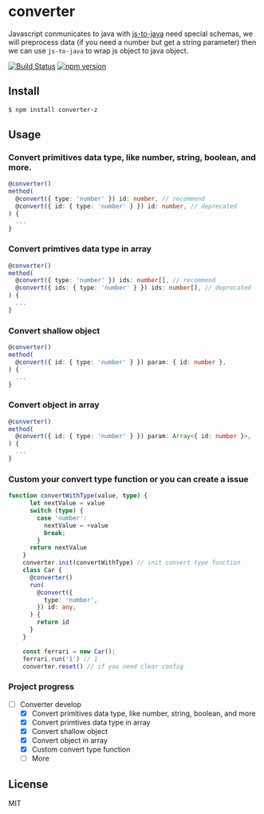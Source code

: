 converter
=========
Javascript conmunicates to java with [js-to-java](https://github.com/node-modules/js-to-java) need special schemas, we will preprocess data (if you need a number but get a string parameter) then we can use `js-to-java` to wrap js object to java object.

[![Build Status](https://travis-ci.org/shinken008/converter.svg?branch=master)](https://travis-ci.org/shinken008/converter)
[![npm version](https://badge.fury.io/js/converter-z.svg)](http://badge.fury.io/js/converter-z)

## Install
```sh
$ npm install converter-z
```
## Usage
### Convert primitives data type, like number, string, boolean, and more.
```ts
@converter()
method(
  @convert({ type: 'number' }) id: number, // recommend
  @convert({ id: { type: 'number' } }) id: number, // deprecated
) {
  ...
}
```

### Convert primtives data type in array
```ts
@converter()
method(
  @convert({ type: 'number' }) ids: number[], // recommend
  @convert({ ids: { type: 'number' } }) ids: number[], // deprecated
) {
  ...
}
```

### Convert shallow object
```ts
@converter()
method(
  @convert({ id: { type: 'number' } }) param: { id: number },
) {
  ...
}
```

### Convert object in array
```ts
@converter()
method(
  @convert({ id: { type: 'number' } }) param: Array<{ id: number }>,
) {
  ...
}
```

### Custom your convert type function or you can create a issue
```ts
function convertWithType(value, type) {
      let nextValue = value
      switch (type) {
        case 'number':
          nextValue = +value
          break;
        }
      return nextValue
    }
    converter.init(convertWithType) // init convert type function
    class Car {
      @converter()
      run(
        @convert({
          type: 'number',
        }) id: any,
      ) {
        return id
      }
    }

    const ferrari = new Car();
    ferrari.run('1') // 1
    converter.reset() // if you need clear config
  ```

### Project progress
- [ ] Converter develop
  - [x] Convert primitives data type, like number, string, boolean, and more
  - [x] Convert primtives data type in array
  - [x] Convert shallow object
  - [x] Convert object in array
  - [x] Custom convert type function
  - [ ] More

## License

MIT
